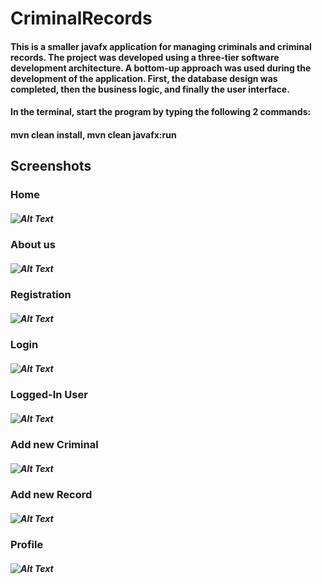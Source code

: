 # CriminalRecords
#### This is a smaller javafx application for managing criminals and criminal records. The project was developed using a three-tier software development architecture. A bottom-up approach was used during the development of the application. First, the database design was completed, then the business logic, and finally the user interface. 
#### In the terminal, start the program by typing the following 2 commands:
#### mvn clean install, mvn clean javafx:run


## Screenshots 
### Home
##### ![Alt Text](./src/main/resources/screenshots/home.jpg)
### About us
##### ![Alt Text](./src/main/resources/screenshots/about.jpg)
### Registration
##### ![Alt Text](./src/main/resources/screenshots/registration.jpg)
### Login
##### ![Alt Text](./src/main/resources/screenshots/login.jpg)
### Logged-In User
##### ![Alt Text](./src/main/resources/screenshots/employee.jpg)
### Add new Criminal
##### ![Alt Text](./src/main/resources/screenshots/addCriminal.jpg)
### Add new Record
##### ![Alt Text](./src/main/resources/screenshots/addRecord.jpg)
### Profile
##### ![Alt Text](./src/main/resources/screenshots/profile.jpg)

